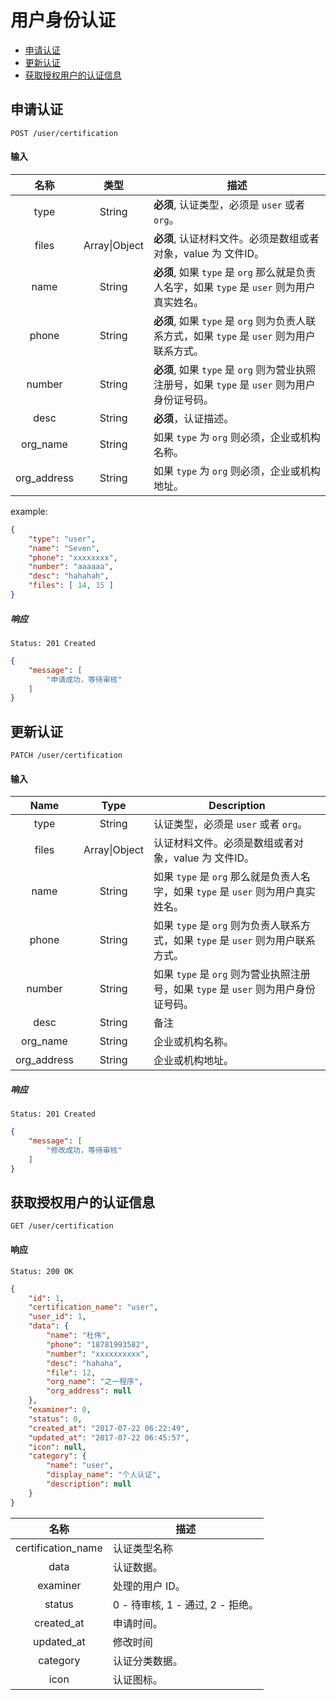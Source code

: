 # 用户身份认证

- [申请认证](#申请认证)
- [更新认证](#更新认证)
- [获取授权用户的认证信息](#获取授权用户的认证信息)

## 申请认证

```
POST /user/certification
```

#### 输入

| 名称 | 类型 | 描述 |
|:----:|:----:|----|
| type | String | **必须**, 认证类型，必须是 `user` 或者 `org`。 |
| files | Array\|Object | **必须**, 认证材料文件。必须是数组或者对象，value 为 文件ID。 |
| name | String | **必须**, 如果 `type` 是 `org` 那么就是负责人名字，如果 `type` 是 `user` 则为用户真实姓名。 |
| phone | String | **必须**, 如果 `type` 是 `org` 则为负责人联系方式，如果 `type` 是 `user` 则为用户联系方式。 |
| number | String | **必须**, 如果 `type` 是 `org` 则为营业执照注册号，如果 `type` 是 `user` 则为用户身份证号码。 |
| desc | String | **必须**，认证描述。 |
| org_name | String | 如果 `type` 为 `org` 则必须，企业或机构名称。 |
| org_address | String | 如果 `type` 为 `org` 则必须，企业或机构地址。 |

example:
```json
{
    "type": "user",
    "name": "Seven",
    "phone": "xxxxxxxx",
    "number": "aaaaaa",
    "desc": "hahahah",
    "files": [ 14, 15 ]
}
```

##### 响应

```
Status: 201 Created
```
```json
{
    "message": [
        "申请成功，等待审核"
    ]
}
```

## 更新认证

```
PATCH /user/certification
```

#### 输入

| Name | Type | Description |
|:----:|:----:|----|
| type | String | 认证类型，必须是 `user` 或者 `org`。 |
| files | Array\|Object | 认证材料文件。必须是数组或者对象，value 为 文件ID。 |
| name | String | 如果 `type` 是 `org` 那么就是负责人名字，如果 `type` 是 `user` 则为用户真实姓名。 |
| phone | String | 如果 `type` 是 `org` 则为负责人联系方式，如果 `type` 是 `user` 则为用户联系方式。 |
| number | String | 如果 `type` 是 `org` 则为营业执照注册号，如果 `type` 是 `user` 则为用户身份证号码。 |
| desc | String | 备注 |
| org_name | String | 企业或机构名称。 |
| org_address | String | 企业或机构地址。 |

##### 响应

```
Status: 201 Created
```
```json
{
    "message": [
        "修改成功，等待审核"
    ]
}
```

## 获取授权用户的认证信息

```
GET /user/certification
```

#### 响应

```
Status: 200 OK
```
```json
{
    "id": 1,
    "certification_name": "user",
    "user_id": 1,
    "data": {
        "name": "杜伟",
        "phone": "18781993582",
        "number": "xxxxxxxxxx",
        "desc": "hahaha",
        "file": 12,
        "org_name": "之一程序",
        "org_address": null
    },
    "examiner": 0,
    "status": 0,
    "created_at": "2017-07-22 06:22:49",
    "updated_at": "2017-07-22 06:45:57",
    "icon": null,
    "category": {
        "name": "user",
        "display_name": "个人认证",
        "description": null
    }
}
```
| 名称 | 描述 |
|:----:|----|
| certification_name | 认证类型名称 |
| data | 认证数据。 |
| examiner | 处理的用户 ID。 |
| status | 0 - 待审核, 1 - 通过, 2 - 拒绝。 |
| created_at | 申请时间。 |
| updated_at | 修改时间 |
| category | 认证分类数据。 |
| icon | 认证图标。 |
